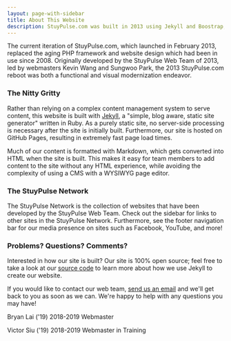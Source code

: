 ```yaml
---
layout: page-with-sidebar
title: About This Website
description: StuyPulse.com was built in 2013 using Jekyll and Boostrap, and the source code is available on Github.
---
```

The current iteration of StuyPulse.com, which launched in February 2013, replaced the aging PHP framework and website design which had been in use since 2008. Originally developed by the StuyPulse Web Team of 2013, led by webmasters Kevin Wang and Sungwoo Park, the 2013 StuyPulse.com reboot was both a functional and visual modernization endeavor.

### The Nitty Gritty
Rather than relying on a complex content management system to serve content, this website is built with [Jekyll](http://jekyllrb.com/), a "simple, blog aware, static site generator" written in Ruby. As a purely static site, no server-side processing is necessary after the site is initially built. Furthermore, our site is hosted on GitHub Pages, resulting in extremely fast page load times.

Much of our content is formatted with Markdown, which gets converted into HTML when the site is built. This makes it easy for team members to add content to the site without any HTML experience, while avoiding the complexity of using a CMS with a WYSIWYG page editor.

### The StuyPulse Network
The StuyPulse Network is the collection of websites that have been developed by the StuyPulse Web Team. Check out the sidebar for links to other sites in the StuyPulse Network. Furthermore, see the footer navigation bar for our media presence on sites such as Facebook, YouTube, and more!

### Problems? Questions? Comments?
Interested in how our site is built? Our site is 100% open source; feel free to take a look at our [source code](https://github.com/StuyPulse/team694.github.io) to learn more about how we use Jekyll to create our website.

If you would like to contact our web team, [send us an email](/contact/) and we'll get back to you as soon as we can. We're happy to help with any questions you may have!

Bryan Lai ('19)
2018-2019 Webmaster

Victor Siu ('19)
2018-2019 Webmaster in Training
